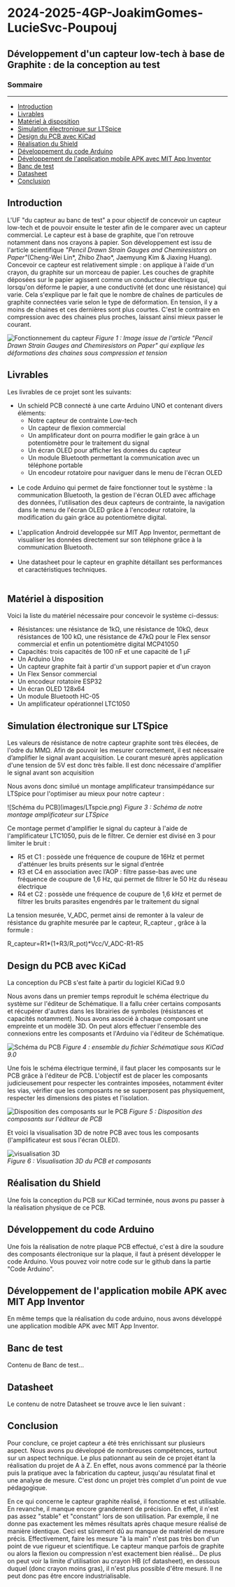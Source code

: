 <!DOCTYPE html>
<html lang="fr">
<head>
  <meta charset="UTF-8">
</head>

<body>

# 2024-2025-4GP-JoakimGomes-LucieSvc-Poupouj
## Développement d'un capteur low-tech à base de Graphite : de la conception au test

### Sommaire
<hr/>
<ul>
<li> <a href="#Introduction">Introduction </a></li>
<li> <a href="#Livrables">Livrables </a></li>
<li> <a href="#Matériel à disposition">Matériel à disposition </a></li>
<li> <a href="#Simulation électronique sur LTSpice">Simulation électronique sur LTSpice </a></li>
<li> <a href="#Design du PCB avec KiCad">Design du PCB avec KiCad </a></li>
<li> <a href="#Réalisation du Shield">Réalisation du Shield </a></li>
<li> <a href="#Développement du code Arduino">Développement du code Arduino </a></li>
<li> <a href="#Développement de l'application mobile APK avec MIT App Inventor">Développement de l'application mobile APK avec MIT App Inventor </a></li>
<li> <a href="#Banc de test">Banc de test </a></li>
<li> <a href="#Datasheet">Datasheet </a></li>
<li> <a href="#Conclusion">Conclusion </a></li>
</ul>

<h2 id="Introduction">Introduction</h2>

<p>L'UF "du capteur au banc de test" a pour objectif de concevoir un capteur low-tech et de pouvoir ensuite le tester afin de le comparer avec un capteur commercial. Le capteur est à base de graphite, que l'on retrouve notamment dans nos crayons à papier. Son développement est issu de l'article scientifique <i>"Pencil Drawn Strain Gauges and Chemiresistors on Paper"</i>(Cheng-Wei Lin*, Zhibo Zhao*, Jaemyung Kim & Jiaxing Huang). Concevoir ce capteur est relativement simple : on applique à l'aide d'un crayon, du graphite sur un morceau de papier. Les couches de graphite déposées sur le papier agissent comme un conducteur électrique qui, lorsqu'on déforme le papier, a une conductivité (et donc une résistance) qui varie. Cela s'explique par le fait que  le nombre de chaînes de particules de graphite connectées varie selon le type de déformation. En tension, il y a moins de chaines et ces dernières sont plus courtes. C'est le contraire en compression avec des chaines plus proches, laissant ainsi mieux passer le courant.</p>

![Fonctionnement du capteur](images/capteur_fonctionnement.jpg)
<i>Figure 1 : Image issue de l'article "Pencil Drawn Strain Gauges and Chemiresistors on Paper" qui explique les déformations des chaines sous compression et tension</i>

<h2 id="Livrables">Livrables</h2>
<p>Les livrables de ce projet sont les suivants:</p>
<ul>
<li>Un schield PCB connecté à une carte Arduino UNO et contenant divers éléments:
<ul>
<li>Notre capteur de contrainte Low-tech</li>
<li>Un capteur de flexion commercial</li>
<li>Un amplificateur dont on pourra modifier le gain grâce à un potentiomètre pour le traitement du signal</li>
<li>Un écran OLED pour afficher les données du capteur</li>
<li>Un module Bluetooth permettant la communication avec un téléphone portable</li>
<li>Un encodeur rotatoire pour naviguer dans le menu de l'écran OLED</li>

</ul>
</li></br>
<li>
Le code Arduino qui permet de faire fonctionner tout le système : la communication Bluetooth, la gestion de l'écran OLED avec affichage des données, l'utilisation des deux capteurs de contrainte, la navigation dans le menu de l'écran OLED grâce à l'encodeur rotatoire, la modification du gain grâce au potentiomètre digital.
</li></br>
<li>
L'application Android developpée sur MIT App Inventor, permettant de visualiser les données directement sur son téléphone grâce à la communication Bluetooth.
</li></br>
<li>
Une datasheet pour le capteur en graphite détaillant ses performances et caractéristiques techniques.
</li></br>
</ul>

<h2 id="Matériel à disposition">Matériel à disposition</h2>
<p>Voici la liste du matériel nécessaire pour concevoir le système ci-dessus:</p>
<ul>
<li>Résistances: une résistance de 1kΩ, une résistance de 10kΩ, deux résistances de 100 kΩ, une résistance de 47kΩ pour le Flex sensor commercial et enfin un potentiomètre digital MCP41050</li>
<li>Capacités: trois capacités de 100 nF et une capacité de 1 µF</li>
<li>Un Arduino Uno</li>
<li>Un capteur graphite fait à partir d'un support papier et d'un crayon</li>
<li>Un Flex Sensor commercial</li>
<li>Un encodeur rotatoire ESP32</li>
<li>Un écran OLED 128x64</li>
<li>Un module Bluetooth HC-05</li>
<li>Un amplificateur opérationnel LTC1050</li>
</ul>

<h2 id="Simulation électronique sur LTSpice">Simulation électronique sur LTSpice</h2>
<p>Les valeurs de résistance de notre capteur graphite sont très élecées, de l'odre du MMΩ. Afin de pouvoir les mesurer correctement, il est nécessaire d’amplifier le signal avant acquisition. Le courant mesuré après application d'une tension de 5V est donc très faible. Il est donc nécessaire d'amplifier le signal avant son acquisition</p>
<p>Nous avons donc similué un montage amplificateur transimpédance sur LTSpice pour l'optimiser au mieux pour notre capteur : </p>
![Schéma du PCB](images/LTspcie.png)
<i>Figure 3 : Schéma de notre montage amplificateur sur LTSpice</i>
<p>Ce montage permet d'amplifier le signal du capteur à l'aide de l'amplificateur LTC1050, puis de le filtrer. Ce dernier est divisé en 3 pour limiter le bruit  :</p>
<ul>
<li>R5 et C1 : possède une fréquence de coupure de 16Hz et permet d'atténuer les bruits présents sur le signal d’entrée</li>
<li>R3 et C4 en association avec l’AOP : filtre passe-bas avec une fréquence de coupure de 1,6 Hz, qui permet de filtrer le 50 Hz du réseau électrique</li>
<li>R4 et C2 : possède une fréquence de coupure de 1,6 kHz et permet de filtrer les bruits parasites engendrés par le traitement du signal</li>
</ul>
<p>La tension mesurée, V_ADC, permet ainsi de remonter à la valeur de résistance du graphite mesurée par le capteur, R_capteur , grâce à la formule :</p>
<p>R_capteur=R1*(1+R3/R_pot)*Vcc/V_ADC-R1-R5</p>


<h2 id="Design du PCB avec KiCad">Design du PCB avec KiCad</h2>
<p>La conception du PCB s'est faite à partir du logiciel KiCad 9.0</p>
<p>Nous avons dans un premier temps reproduit le schéma électrique du système sur l'éditeur de Schématique. Il a fallu créer certains composants et récupérer d'autres dans les librairies de symboles (résistances et capacités notamment). Nous avons associé à chaque composant une empreinte et un modèle 3D. On peut alors effectuer l'ensemble des connexions entre les composants et l'Arduino via l'éditeur de Schématique.</p>

![Schéma du PCB](images/schematic_pcb.jpg)
<i>Figure 4 : ensemble du fichier Schématique sous KiCad 9.0</i>

<p>Une fois le schéma électrique terminé, il faut placer les composants sur le PCB grâce à l'éditeur de PCB. L'objectif est de placer les composants judicieusement pour respecter les contraintes imposées, notamment éviter les vias, vérifier que les composants ne se superposent pas physiquement, respecter les dimensions des pistes et l'isolation.</p>

![Disposition des composants sur le PCB](images/PCB.jpg)
<i>Figure 5 : Disposition des composants sur l'éditeur de PCB</i>

<p>Et voici la visualisation 3D de notre PCB avec tous les composants (l'amplificateur est sous l'écran OLED).</p>

![visualisation 3D](images/visu_3D.jpg)</br>
<i>Figure 6 : Visualisation 3D du PCB et composants</i>

<h2 id="Réalisation du Shield">Réalisation du Shield</h2>
<p>Une fois la conception du PCB sur KiCad terminée, nous avons pu passer à la réalisation physique de ce PCB.</p>

<h2 id="Développement du code Arduino">Développement du code Arduino</h2>
<p>Une fois la réalisation de notre plaque PCB effectué, c'est à dire la soudure des composants électronique sur la plaque, il faut à présent développer le code Arduino. Vous pouvez voir notre code sur le github dans la partie "Code Arduino".</p>

<h2 id="Développement de l'application mobile APK avec MIT App Inventor">Développement de l'application mobile APK avec MIT App Inventor</h2>
<p>En même temps que la réalisation du code arduino, nous avons développé une application modible APK avec MIT App Inventor.</p>

<h2 id="Banc de test">Banc de test</h2>
<p>Contenu de Banc de test...</p>

<h2 id="Datasheet">Datasheet</h2>
<p>Le contenu de notre Datasheet se trouve avce le lien suivant : </p>

<h2 id="Conclusion">Conclusion</h2>
<p>     Pour conclure, ce projet capteur a été très enrichissant sur plusieurs aspect. Nous avons pu développé de nombreuses compétences, surtout sur un aspect technique. Le plus pationnant au sein de ce projet étant la réalisation du projet de A à Z. En effet, nous avons commencé par la théorie puis la pratique avec la fabrication du capteur, jusqu'au résulatat final et une analyse de mesure. C'est donc un projet très complet d'un point de vue pédagogique. 

En ce qui concerne le capteur graphite réalisé, il fonctionne et est utilisable. En revanche, il manque encore grandement de précision. En effet, il n'est pas assez "stable" et "constant" lors de son utilisation. Par exemple, il ne donne pas exactement les mêmes résultats après chaque mesure réalisé de manière identique. Ceci est sûrement dû au manque de matériel de mesure précis. Effectivement, faire les mesure "à la main" n'est pas très bon d'un point de vue rigueur et scientifique. Le capteur manque parfois de graphite ou alors la flexion ou compression n'est exactement bien réalisé... De plus on peut voir la limite d'utilisation au crayon HB (cf datasheet), en dessous duquel (donc crayon moins gras), il n'est plus possible d'être mesuré. Il ne peut donc pas être encore industrialisable.</p>
</body>
</html>